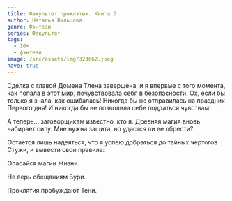 ```yaml
---
title: Факультет проклятых. Книга 3
author: Наталья Жильцова
genre: Фэнтези
series: Факультет
tags:
  - 16+
  - фэнтези
image: /src/assets/img/323662.jpeg
have: true
---
```

Сделка с главой Домена Тлена завершена, и я впервые с того момента, как попала в этот мир, почувствовала себя в безопасности. Ох, если бы только я знала, как ошибалась! Никогда бы не отправилась на праздник Первого дня! И никогда бы не позволила себе поддаться чувствам!

А теперь... заговорщикам известно, кто я. Древняя магия вновь набирает силу. Мне нужна защита, но удастся ли ее обрести?

Остается лишь надеяться, что я успею добраться до тайных чертогов Стужи, и вывести свои правила:

Опасайся магии Жизни.

Не верь обещаниям Бури.

Проклятия пробуждают Тени.
